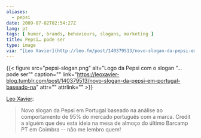 ```yaml
---
aliases:
  - pepsi
date: 2009-07-02T02:54:27Z
lang: pt
tags: [ humor, brands, behaviours, slogans, marketing ]
title: Pepsi… pode ser
type: image
via: "[Leo Xavier](http://leo.fm/post/140379513/novo-slogan-da-pepsi-em-portugal-baseado-na)"
---
```


{{< figure src="pepsi-slogan.png" alt="Logo da Pepsi com o slogan “… pode ser”" caption="" link="https://leoxavier-blog.tumblr.com/post/140379513/novo-slogan-da-pepsi-em-portugal-baseado-na" attr="" attrlink="" >}}

[Leo Xavier](https://leoxavier-blog.tumblr.com/post/140379513/novo-slogan-da-pepsi-em-portugal-baseado-na):

> Novo slogan da Pepsi em Portugal baseado na análise ao comportamento de 95% do mercado português com a marca. Credit a alguém que deu esta ideia na mesa de almoço do último Barcamp PT em Coimbra -- não me lembro quem!
